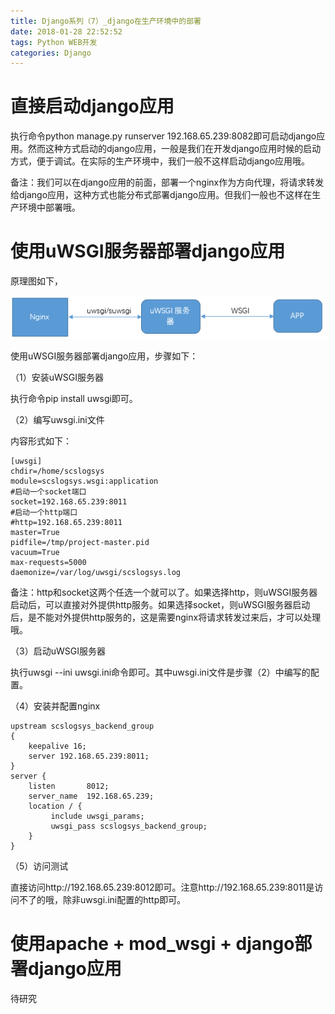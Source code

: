 ```yaml
---
title: Django系列（7）_django在生产环境中的部署
date: 2018-01-28 22:52:52
tags: Python WEB开发
categories: Django
---
```


# 直接启动django应用

执行命令python manage.py runserver 192.168.65.239:8082即可启动django应用。然而这种方式启动的django应用，一般是我们在开发django应用时候的启动方式，便于调试。在实际的生产环境中，我们一般不这样启动django应用哦。

备注：我们可以在django应用的前面，部署一个nginx作为方向代理，将请求转发给django应用，这种方式也能分布式部署django应用。但我们一般也不这样在生产环境中部署哦。

# 使用uWSGI服务器部署django应用

原理图如下，

![uWSGI原理图](/images/django_7_1.png)

使用uWSGI服务器部署django应用，步骤如下：

（1）安装uWSGI服务器

执行命令pip install uwsgi即可。

（2）编写uwsgi.ini文件

内容形式如下：

```
[uwsgi]
chdir=/home/scslogsys
module=scslogsys.wsgi:application
#启动一个socket端口
socket=192.168.65.239:8011
#启动一个http端口
#http=192.168.65.239:8011
master=True
pidfile=/tmp/project-master.pid
vacuum=True
max-requests=5000
daemonize=/var/log/uwsgi/scslogsys.log
```

备注：http和socket这两个任选一个就可以了。如果选择http，则uWSGI服务器启动后，可以直接对外提供http服务。如果选择socket，则uWSGI服务器启动后，是不能对外提供http服务的，这是需要nginx将请求转发过来后，才可以处理哦。

（3）启动uWSGI服务器

执行uwsgi --ini uwsgi.ini命令即可。其中uwsgi.ini文件是步骤（2）中编写的配置。

（4）安装并配置nginx

```
upstream scslogsys_backend_group
{
    keepalive 16;
    server 192.168.65.239:8011;
}
server {
    listen       8012;
    server_name  192.168.65.239;
    location / {
         include uwsgi_params;
         uwsgi_pass scslogsys_backend_group;
    }
}
```

（5）访问测试

直接访问http://192.168.65.239:8012即可。注意http://192.168.65.239:8011是访问不了的哦，除非uwsgi.ini配置的http即可。

# 使用apache + mod_wsgi + django部署django应用
待研究

